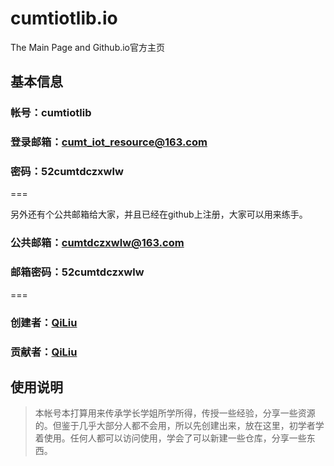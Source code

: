 # cumtiotlib.io
The Main Page and Github.io官方主页

## 基本信息
### 帐号：cumtiotlib 
### 登录邮箱：cumt_iot_resource@163.com
### 密码：52cumtdczxwlw
===

另外还有个公共邮箱给大家，并且已经在github上注册，大家可以用来练手。
### 公共邮箱：cumtdczxwlw@163.com
### 邮箱密码：52cumtdczxwlw

===
### 创建者：<a href="https://github.com/liuqidev">QiLiu</a>
### 贡献者：<a href="https://github.com/liuqidev">QiLiu</a>

## 使用说明
> 本帐号本打算用来传承学长学姐所学所得，传授一些经验，分享一些资源的。但鉴于几乎大部分人都不会用，所以先创建出来，放在这里，初学者学着使用。任何人都可以访问使用，学会了可以新建一些仓库，分享一些东西。
